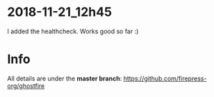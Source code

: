 # 2018-11-21_12h45
I added the healthcheck. Works good so far :)

# Info
All details are under the **master branch**:
https://github.com/firepress-org/ghostfire